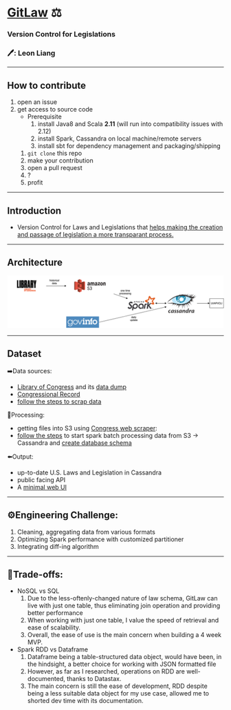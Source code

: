 # [GitLaw](https://gitlaw.info) ⚖️
### Version Control for Legislations
### :pen:: Leon Liang
----

## How to contribute
 1. open an issue
 2. get access to source code
 	- Prerequisite
 		1. install Java8 and Scala **2.11** (will run into compatibility issues with 2.12)
 		2. install Spark, Cassandra on local machine/remote servers
		3. install sbt for dependency management and packaging/shipping
	 1. `git clone` this repo
 	 2. make your contribution
	 3. open a pull request
	 4. ?
	 5. profit
	 
----
 
## Introduction
 - Version Control for Laws and Legislations that [helps making the creation and passage of legislation a more transparant process.](https://blog.abevoelker.com/gitlaw-github-for-laws-and-legal-documents-a-tourniquet-for-american-liberty/)
 
------
## Architecture

 ![Data pipeline](https://github.com/leonliangsc/GitLaw/blob/master/images/Data%20Pipeline%20(1).png)

----
## Dataset

➡️Data sources: 
 - [Library of Congress](https://www.congress.gov/advanced-search/legislation) and its [data dump](https://github.com/usgpo/bulk-data)
 - [Congressional Record](https://www.congress.gov/congressional-record)
 - [follow the steps to scrap data](https://github.com/leonliangsc/GitLaw/tree/master/ingestion)

🔄Processing: 
 - getting files into S3 using [Congress web scraper](https://github.com/unitedstates/congress):
 - [follow the steps](https://github.com/leonliangsc/GitLaw/tree/master/data-processing) to start spark batch processing data from S3 -> Cassandra and [create database schema](https://github.com/leonliangsc/GitLaw/tree/master/database-scripts)
 

⬅️Output: 
 - up-to-date U.S. Laws and Legislation in Cassandra
 - public facing API
 - A [minimal web UI](https://gitlaw.info)
----

## :gear:Engineering Challenge: 
1. Cleaning, aggregating data from various formats
2. Optimizing Spark performance with customized partitioner
3. Integrating diff-ing algorithm
----
## :robot:Trade-offs:
 - NoSQL vs SQL
 	1. Due to the less-oftenly-changed nature of law schema, GitLaw can live with just one table, thus eliminating join operation and providing better performance
	2. When working with just one table, I value the speed of retrieval and ease of scalability.
	3. Overall, the ease of use is the main concern when building a 4 week MVP.
 - Spark RDD vs Dataframe
 	1. Dataframe being a table-structured data object, would have been, in the hindsight, a better choice for working with JSON formatted file
	2. However, as far as I researched, operations on RDD are well-documented, thanks to Datastax.
	3. The main concern is still the ease of development, RDD despite being a less suitable data object for my use case, allowed me to shorted dev time with its documentation.

